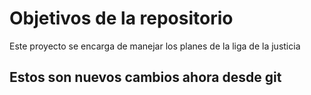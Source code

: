 # Objetivos de la repositorio

Este proyecto se encarga de manejar los planes de la liga de la justicia


## Estos son nuevos cambios ahora desde git
